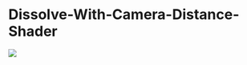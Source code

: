# Dissolve-With-Camera-Distance-Shader
![](https://github.com/Bdiebeak/Dissolve-With-Camera-Distance-Shader/blob/master/Distance%20dissolve%20effect%20in%20Unity.gif)
